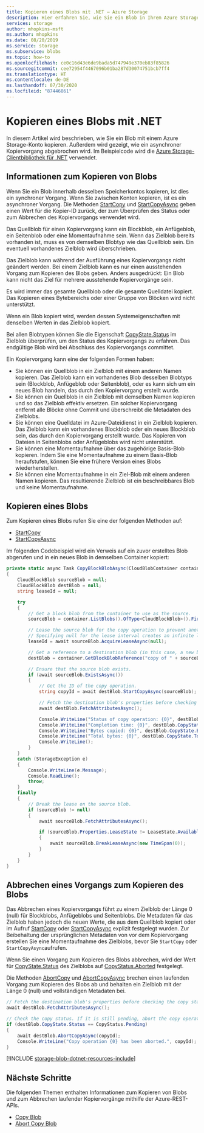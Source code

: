 ```yaml
---
title: Kopieren eines Blobs mit .NET – Azure Storage
description: Hier erfahren Sie, wie Sie ein Blob in Ihrem Azure Storage-Konto mithilfe der .NET-Clientbibliothek kopieren.
services: storage
author: mhopkins-msft
ms.author: mhopkins
ms.date: 08/20/2019
ms.service: storage
ms.subservice: blobs
ms.topic: how-to
ms.openlocfilehash: ce0c16d43e6de9bada5d747949e370eb83f85826
ms.sourcegitcommit: cee72954f4467096b01ba287d30074751bcb7ff4
ms.translationtype: HT
ms.contentlocale: de-DE
ms.lasthandoff: 07/30/2020
ms.locfileid: "87446861"
---
```

# <a name="copy-a-blob-with-net"></a>Kopieren eines Blobs mit .NET

In diesem Artikel wird beschrieben, wie Sie ein Blob mit einem Azure Storage-Konto kopieren. Außerdem wird gezeigt, wie ein asynchroner Kopiervorgang abgebrochen wird. Im Beispielcode wird die [Azure Storage-Clientbibliothek für .NET](/dotnet/api/overview/azure/storage?view=azure-dotnet) verwendet.

## <a name="about-copying-blobs"></a>Informationen zum Kopieren von Blobs

Wenn Sie ein Blob innerhalb desselben Speicherkontos kopieren, ist dies ein synchroner Vorgang. Wenn Sie zwischen Konten kopieren, ist es ein asynchroner Vorgang. Die Methoden [StartCopy](/dotnet/api/microsoft.azure.storage.blob.cloudblob.startcopy?view=azure-dotnet) und [StartCopyAsync](/dotnet/api/microsoft.azure.storage.blob.cloudblob.startcopyasync?view=azure-dotnet) geben einen Wert für die Kopier-ID zurück, der zum Überprüfen des Status oder zum Abbrechen des Kopiervorgangs verwendet wird.

Das Quellblob für einen Kopiervorgang kann ein Blockblob, ein Anfügeblob, ein Seitenblob oder eine Momentaufnahme sein. Wenn das Zielblob bereits vorhanden ist, muss es von demselben Blobtyp wie das Quellblob sein. Ein eventuell vorhandenes Zielblob wird überschrieben.

Das Zielblob kann während der Ausführung eines Kopiervorgangs nicht geändert werden. Bei einem Zielblob kann es nur einen ausstehenden Vorgang zum Kopieren des Blobs geben. Anders ausgedrückt: Ein Blob kann nicht das Ziel für mehrere ausstehende Kopiervorgänge sein.

Es wird immer das gesamte Quellblob oder die gesamte Quelldatei kopiert. Das Kopieren eines Bytebereichs oder einer Gruppe von Blöcken wird nicht unterstützt.

Wenn ein Blob kopiert wird, werden dessen Systemeigenschaften mit denselben Werten in das Zielblob kopiert.

Bei allen Blobtypen können Sie die Eigenschaft [CopyState.Status](/dotnet/api/microsoft.azure.storage.blob.copystate.status?view=azure-dotnet) im Zielblob überprüfen, um den Status des Kopiervorgangs zu erfahren. Das endgültige Blob wird bei Abschluss des Kopiervorgangs committet.

Ein Kopiervorgang kann eine der folgenden Formen haben:

- Sie können ein Quellblob in ein Zielblob mit einem anderen Namen kopieren. Das Zielblob kann ein vorhandenes Blob desselben Blobtyps sein (Blockblob, Anfügeblob oder Seitenblob), oder es kann sich um ein neues Blob handeln, das durch den Kopiervorgang erstellt wurde.
- Sie können ein Quellblob in ein Zielblob mit demselben Namen kopieren und so das Zielblob effektiv ersetzen. Ein solcher Kopiervorgang entfernt alle Blöcke ohne Commit und überschreibt die Metadaten des Zielblobs.
- Sie können eine Quelldatei im Azure-Dateidienst in ein Zielblob kopieren. Das Zielblob kann ein vorhandenes Blockblob oder ein neues Blockblob sein, das durch den Kopiervorgang erstellt wurde. Das Kopieren von Dateien in Seitenblobs oder Anfügeblobs wird nicht unterstützt.
- Sie können eine Momentaufnahme über das zugehörige Basis-Blob kopieren. Indem Sie eine Momentaufnahme zu einem Basis-Blob heraufstufen, können Sie eine frühere Version eines Blobs wiederherstellen.
- Sie können eine Momentaufnahme in ein Ziel-Blob mit einem anderen Namen kopieren. Das resultierende Zielblob ist ein beschreibbares Blob und keine Momentaufnahme.

## <a name="copy-a-blob"></a>Kopieren eines Blobs

Zum Kopieren eines Blobs rufen Sie eine der folgenden Methoden auf:

- [StartCopy](/dotnet/api/microsoft.azure.storage.blob.cloudblob.startcopy?view=azure-dotnet)
- [StartCopyAsync](/dotnet/api/microsoft.azure.storage.blob.cloudblob.startcopyasync?view=azure-dotnet)

Im folgenden Codebeispiel wird ein Verweis auf ein zuvor erstelltes Blob abgerufen und in ein neues Blob in demselben Container kopiert:

```csharp
private static async Task CopyBlockBlobAsync(CloudBlobContainer container)
{
    CloudBlockBlob sourceBlob = null;
    CloudBlockBlob destBlob = null;
    string leaseId = null;

    try
    {
        // Get a block blob from the container to use as the source.
        sourceBlob = container.ListBlobs().OfType<CloudBlockBlob>().FirstOrDefault();

        // Lease the source blob for the copy operation to prevent another client from modifying it.
        // Specifying null for the lease interval creates an infinite lease.
        leaseId = await sourceBlob.AcquireLeaseAsync(null);

        // Get a reference to a destination blob (in this case, a new blob).
        destBlob = container.GetBlockBlobReference("copy of " + sourceBlob.Name);

        // Ensure that the source blob exists.
        if (await sourceBlob.ExistsAsync())
        {
            // Get the ID of the copy operation.
            string copyId = await destBlob.StartCopyAsync(sourceBlob);

            // Fetch the destination blob's properties before checking the copy state.
            await destBlob.FetchAttributesAsync();

            Console.WriteLine("Status of copy operation: {0}", destBlob.CopyState.Status);
            Console.WriteLine("Completion time: {0}", destBlob.CopyState.CompletionTime);
            Console.WriteLine("Bytes copied: {0}", destBlob.CopyState.BytesCopied.ToString());
            Console.WriteLine("Total bytes: {0}", destBlob.CopyState.TotalBytes.ToString());
            Console.WriteLine();
        }
    }
    catch (StorageException e)
    {
        Console.WriteLine(e.Message);
        Console.ReadLine();
        throw;
    }
    finally
    {
        // Break the lease on the source blob.
        if (sourceBlob != null)
        {
            await sourceBlob.FetchAttributesAsync();

            if (sourceBlob.Properties.LeaseState != LeaseState.Available)
            {
                await sourceBlob.BreakLeaseAsync(new TimeSpan(0));
            }
        }
    }
}
```

## <a name="abort-a-blob-copy-operation"></a>Abbrechen eines Vorgangs zum Kopieren des Blobs

Das Abbrechen eines Kopiervorgangs führt zu einem Zielblob der Länge 0 (null) für Blockblobs, Anfügeblobs und Seitenblobs. Die Metadaten für das Zielblob haben jedoch die neuen Werte, die aus dem Quellblob kopiert oder im Aufruf [StartCopy](/dotnet/api/microsoft.azure.storage.blob.cloudblob.startcopy?view=azure-dotnet) oder [StartCopyAsync](/dotnet/api/microsoft.azure.storage.blob.cloudblob.startcopyasync?view=azure-dotnet) explizit festgelegt wurden. Zur Beibehaltung der ursprünglichen Metadaten von vor dem Kopiervorgang erstellen Sie eine Momentaufnahme des Zielblobs, bevor Sie `StartCopy` oder `StartCopyAsync`aufrufen.

Wenn Sie einen Vorgang zum Kopieren des Blobs abbrechen, wird der Wert für [CopyState.Status](/dotnet/api/microsoft.azure.storage.blob.copystate.status?view=azure-dotnet#Microsoft_Azure_Storage_Blob_CopyState_Status) des Zielblobs auf [CopyStatus.Aborted](/dotnet/api/microsoft.azure.storage.blob.copystatus?view=azure-dotnet) festgelegt.

Die Methoden [AbortCopy](/dotnet/api/microsoft.azure.storage.blob.cloudblob.abortcopy?view=azure-dotnet) und [AbortCopyAsync](/dotnet/api/microsoft.azure.storage.blob.cloudblob.abortcopyasync?view=azure-dotnet) brechen einen laufenden Vorgang zum Kopieren des Blobs ab und behalten ein Zielblob mit der Länge 0 (null) und vollständigen Metadaten bei.

```csharp
// Fetch the destination blob's properties before checking the copy state.
await destBlob.FetchAttributesAsync();

// Check the copy status. If it is still pending, abort the copy operation.
if (destBlob.CopyState.Status == CopyStatus.Pending)
{
    await destBlob.AbortCopyAsync(copyId);
    Console.WriteLine("Copy operation {0} has been aborted.", copyId);
}
```

[!INCLUDE [storage-blob-dotnet-resources-include](../../../includes/storage-blob-dotnet-resources-include.md)]

## <a name="next-steps"></a>Nächste Schritte

Die folgenden Themen enthalten Informationen zum Kopieren von Blobs und zum Abbrechen laufender Kopiervorgänge mithilfe der Azure-REST-APIs.

- [Copy Blob](/rest/api/storageservices/copy-blob)
- [Abort Copy Blob](/rest/api/storageservices/abort-copy-blob)
